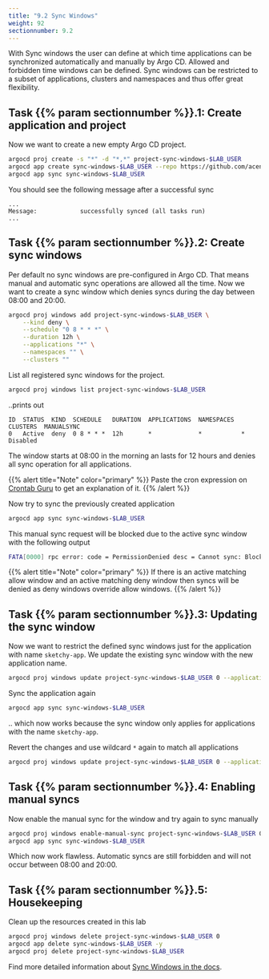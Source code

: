 ```yaml
---
title: "9.2 Sync Windows"
weight: 92
sectionnumber: 9.2
---
```


With Sync windows the user can define at which time applications can be synchronized automatically and manually by Argo CD. Allowed and forbidden time windows can be defined. Sync windows can be restricted to a subset of applications, clusters and namespaces and thus offer great flexibility.


## Task {{% param sectionnumber %}}.1: Create application and project

Now we want to create a new empty Argo CD project.

```bash
argocd proj create -s "*" -d "*,*" project-sync-windows-$LAB_USER
argocd app create sync-windows-$LAB_USER --repo https://github.com/acend/argocd-training-examples.git --path 'example-app' --dest-server https://kubernetes.default.svc --dest-namespace $LAB_USER --project project-sync-windows-$LAB_USER
argocd app sync sync-windows-$LAB_USER
```

You should see the following message after a successful sync

```
...
Message:            successfully synced (all tasks run)
...
```


## Task {{% param sectionnumber %}}.2: Create sync windows

Per default no sync windows are pre-configured in Argo CD. That means manual and automatic sync operations are allowed all the time. Now we want to create a sync window which denies syncs during the day between 08:00 and 20:00.


```bash
argocd proj windows add project-sync-windows-$LAB_USER \
    --kind deny \
    --schedule "0 8 * * *" \
    --duration 12h \
    --applications "*" \
    --namespaces "" \
    --clusters ""
```

List all registered sync windows for the project.

```bash
argocd proj windows list project-sync-windows-$LAB_USER
```

..prints out

```
ID  STATUS  KIND  SCHEDULE   DURATION  APPLICATIONS  NAMESPACES  CLUSTERS  MANUALSYNC
0   Active  deny  0 8 * * *  12h       *             *           *         Disabled
```
The window starts at 08:00 in the morning an lasts for 12 hours and denies all sync operation for all applications.

{{% alert title="Note" color="primary" %}}
Paste the cron expression on [Crontab Guru](https://crontab.guru/#0_8_*_*_*) to get an explanation of it.
{{% /alert %}}

Now try to sync the previously created application

```bash
argocd app sync sync-windows-$LAB_USER
```

This manual sync request will be blocked due to the active sync window with the following output
```bash
FATA[0000] rpc error: code = PermissionDenied desc = Cannot sync: Blocked by sync window
```

{{% alert title="Note" color="primary" %}}
If there is an active matching allow window and an active matching deny window then syncs will be denied as deny windows override allow windows.
{{% /alert %}}


## Task {{% param sectionnumber %}}.3: Updating the sync window

Now we want to restrict the defined sync windows just for the application with name `sketchy-app`. We update the existing sync window with the new application name.

```bash
argocd proj windows update project-sync-windows-$LAB_USER 0 --applications "sketchy-app"
```

Sync the application again
```bash
argocd app sync sync-windows-$LAB_USER
```

.. which now works because the sync window only applies for applications with the name `sketchy-app`.

Revert the changes and use wildcard `*` again to match all applications

```bash
argocd proj windows update project-sync-windows-$LAB_USER 0 --applications "*"
```


## Task {{% param sectionnumber %}}.4: Enabling manual syncs

Now enable the manual sync for the window and try again to sync manually

```bash
argocd proj windows enable-manual-sync project-sync-windows-$LAB_USER 0
argocd app sync sync-windows-$LAB_USER
```

Which now work flawless. Automatic syncs are still forbidden and will not occur between 08:00 and 20:00.


## Task {{% param sectionnumber %}}.5: Housekeeping

Clean up the resources created in this lab

```bash
argocd proj windows delete project-sync-windows-$LAB_USER 0
argocd app delete sync-windows-$LAB_USER -y
argocd proj delete project-sync-windows-$LAB_USER
```

Find more detailed information about [Sync Windows in the docs](https://argoproj.github.io/argo-cd/user-guide/sync_windows/#sync-windows).
